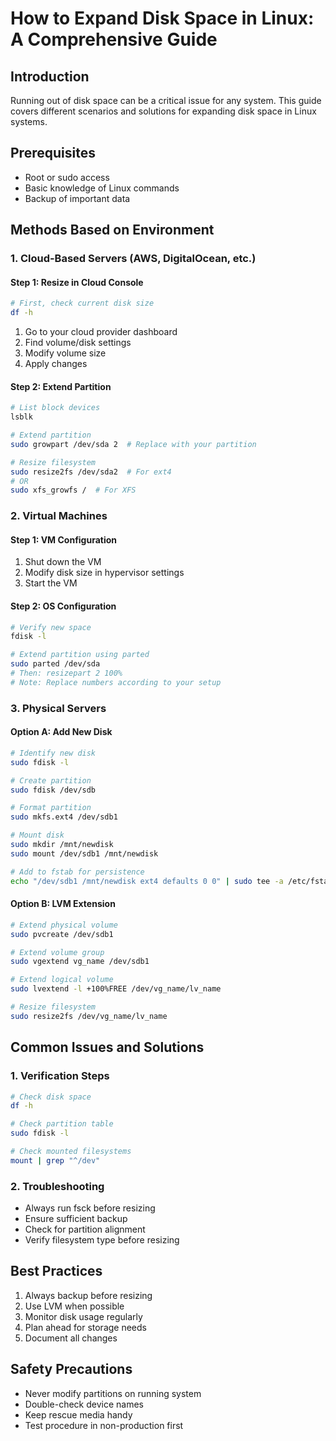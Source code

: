 # How to Expand Disk Space in Linux: A Comprehensive Guide

## Introduction
Running out of disk space can be a critical issue for any system. This guide covers different scenarios and solutions for expanding disk space in Linux systems.

## Prerequisites
- Root or sudo access
- Basic knowledge of Linux commands
- Backup of important data

## Methods Based on Environment

### 1. Cloud-Based Servers (AWS, DigitalOcean, etc.)

#### Step 1: Resize in Cloud Console
```bash
# First, check current disk size
df -h
```

1. Go to your cloud provider dashboard
2. Find volume/disk settings
3. Modify volume size
4. Apply changes

#### Step 2: Extend Partition
```bash
# List block devices
lsblk

# Extend partition
sudo growpart /dev/sda 2  # Replace with your partition

# Resize filesystem
sudo resize2fs /dev/sda2  # For ext4
# OR
sudo xfs_growfs /  # For XFS
```

### 2. Virtual Machines

#### Step 1: VM Configuration
1. Shut down the VM
2. Modify disk size in hypervisor settings
3. Start the VM

#### Step 2: OS Configuration
```bash
# Verify new space
fdisk -l

# Extend partition using parted
sudo parted /dev/sda
# Then: resizepart 2 100%
# Note: Replace numbers according to your setup
```

### 3. Physical Servers

#### Option A: Add New Disk
```bash
# Identify new disk
sudo fdisk -l

# Create partition
sudo fdisk /dev/sdb

# Format partition
sudo mkfs.ext4 /dev/sdb1

# Mount disk
sudo mkdir /mnt/newdisk
sudo mount /dev/sdb1 /mnt/newdisk

# Add to fstab for persistence
echo "/dev/sdb1 /mnt/newdisk ext4 defaults 0 0" | sudo tee -a /etc/fstab
```

#### Option B: LVM Extension
```bash
# Extend physical volume
sudo pvcreate /dev/sdb1

# Extend volume group
sudo vgextend vg_name /dev/sdb1

# Extend logical volume
sudo lvextend -l +100%FREE /dev/vg_name/lv_name

# Resize filesystem
sudo resize2fs /dev/vg_name/lv_name
```

## Common Issues and Solutions

### 1. Verification Steps
```bash
# Check disk space
df -h

# Check partition table
sudo fdisk -l

# Check mounted filesystems
mount | grep "^/dev"
```

### 2. Troubleshooting
- Always run fsck before resizing
- Ensure sufficient backup
- Check for partition alignment
- Verify filesystem type before resizing

## Best Practices
1. Always backup before resizing
2. Use LVM when possible
3. Monitor disk usage regularly
4. Plan ahead for storage needs
5. Document all changes

## Safety Precautions
- Never modify partitions on running system
- Double-check device names
- Keep rescue media handy
- Test procedure in non-production first

